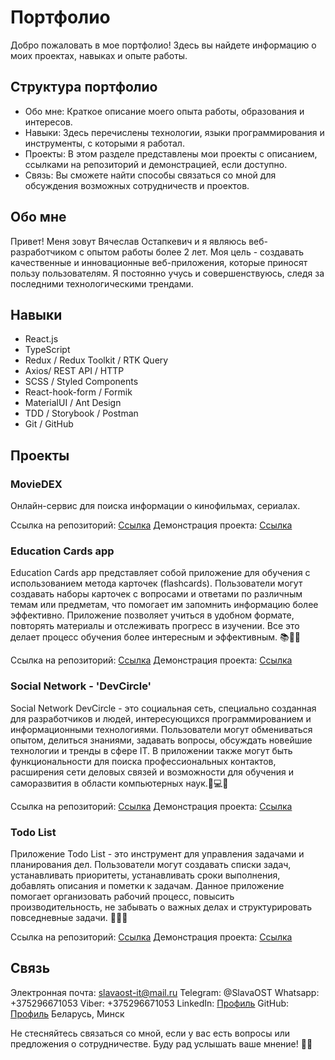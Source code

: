 # Портфолио

Добро пожаловать в мое портфолио! Здесь вы найдете информацию о моих проектах, навыках и опыте работы.

## Структура портфолио
- Обо мне: Краткое описание моего опыта работы, образования и интересов.
- Навыки: Здесь перечислены технологии, языки программирования и инструменты, с которыми я работал.
- Проекты: В этом разделе представлены мои проекты с описанием, ссылками на репозиторий и демонстрацией, если доступно.
- Связь: Вы сможете найти способы связаться со мной для обсуждения возможных сотрудничеств и проектов.

## Обо мне
Привет! Меня зовут Вячеслав Остапкевич и я являюсь веб-разработчиком с опытом работы более 2 лет. Моя цель - создавать качественные и инновационные веб-приложения, которые приносят пользу пользователям. Я постоянно учусь и совершенствуюсь, следя за последними технологическими трендами.

## Навыки
- React.js
- TypeScript
- Redux / Redux Toolkit / RTK Query
- Axios/ REST API / HTTP
- SCSS / Styled Components
- React-hook-form / Formik
- MaterialUI / Ant Design
- TDD / Storybook / Postman
- Git / GitHub

## Проекты

### MovieDEX
Онлайн-сервис для поиска информации о кинофильмах, сериалах.

Ссылка на репозиторий:  [Ссылка](https://github.com/SlavaOST-it/MovieDEX/)
Демонстрация проекта: [Ссылка](https://slavaost-it.github.io/MovieDEX/)

### Education Cards app
Education Cards app представляет собой приложение для обучения с использованием метода карточек (flashcards). Пользователи могут создавать наборы карточек с вопросами и ответами по различным темам или предметам, что помогает им запомнить информацию более эффективно. Приложение позволяет учиться в удобном формате, повторять материалы и отслеживать прогресс в изучении. Все это делает процесс обучения более интересным и эффективным. 📚🧠✨

Ссылка на репозиторий: [Ссылка](https://github.com/SlavaOST-it/education-cards)
Демонстрация проекта: [Ссылка](https://slavaost-it.github.io/education-cards/#/login)

### Social Network - 'DevCircle'
Social Network DevCircle - это социальная сеть, специально созданная для разработчиков и людей, интересующихся программированием и информационными технологиями. Пользователи могут обмениваться опытом, делиться знаниями, задавать вопросы, обсуждать новейшие технологии и тренды в сфере IT. В приложении также могут быть функциональности для поиска профессиональных контактов, расширения сети деловых связей и возможности для обучения и саморазвития в области компьютерных наук.🔧💻🌐

Ссылка на репозиторий: [Ссылка](https://github.com/SlavaOST-it/social-network-ver-2)
Демонстрация проекта: [Ссылка](https://slavaost-it.github.io/social-network-ver-2)

### Todo List
Приложение Todo List - это инструмент для управления задачами и планирования дел. Пользователи могут создавать списки задач, устанавливать приоритеты, устанавливать сроки выполнения, добавлять описания и пометки к задачам. Данное приложение помогает организовать рабочий процесс, повысить производительность, не забывать о важных делах и структурировать повседневные задачи. 📝⏰📅

Ссылка на репозиторий:  [Ссылка](https://github.com/SlavaOST-it/ToDoList)
Демонстрация проекта: [Ссылка](https://slavaost-it.github.io/ToDoList)

## Связь
Электронная почта: slavaost-it@mail.ru
Telegram: @SlavaOST
Whatsapp: +375296671053
Viber: +375296671053
LinkedIn: [Профиль](https://www.linkedin.com/in/vyacheslav-ostapkevich-918112254/)
GitHub: [Профиль](https://github.com/SlavaOST-it)
Беларусь, Минск

Не стесняйтесь связаться со мной, если у вас есть вопросы или предложения о сотрудничестве. Буду рад услышать ваше мнение! 🚀✨
